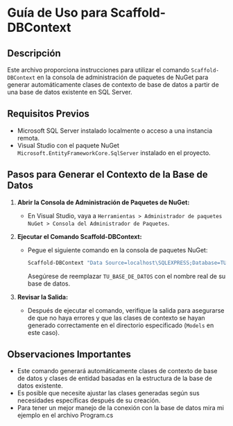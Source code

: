 # Guía de Uso para Scaffold-DBContext

## Descripción
Este archivo proporciona instrucciones para utilizar el comando `Scaffold-DBContext` en la consola de administración de paquetes de NuGet para generar automáticamente clases de contexto de base de datos a partir de una base de datos existente en SQL Server.

## Requisitos Previos
- Microsoft SQL Server instalado localmente o acceso a una instancia remota.
- Visual Studio con el paquete NuGet `Microsoft.EntityFrameworkCore.SqlServer` instalado en el proyecto.

## Pasos para Generar el Contexto de la Base de Datos

1. **Abrir la Consola de Administración de Paquetes de NuGet:**
   - En Visual Studio, vaya a `Herramientas > Administrador de paquetes NuGet > Consola del Administrador de Paquetes`.

2. **Ejecutar el Comando Scaffold-DBContext:**
   - Pegue el siguiente comando en la consola de paquetes NuGet:
     ```bash
     Scaffold-DBContext "Data Source=localhost\SQLEXPRESS;Database=TU_BASE_DE_DATOS;Integrated Security=True;Trusted_Connection=True;TrustServerCertificate=True;" Microsoft.EntityFrameworkCore.SqlServer -OutputDir Models
     ```
     Asegúrese de reemplazar `TU_BASE_DE_DATOS` con el nombre real de su base de datos.

3. **Revisar la Salida:**
   - Después de ejecutar el comando, verifique la salida para asegurarse de que no haya errores y que las clases de contexto se hayan generado correctamente en el directorio especificado (`Models` en este caso).

## Observaciones Importantes
- Este comando generará automáticamente clases de contexto de base de datos y clases de entidad basadas en la estructura de la base de datos existente.
- Es posible que necesite ajustar las clases generadas según sus necesidades específicas después de su creación.
- Para tener un mejor manejo de la conexión con la base de datos mira mi ejemplo en el archivo Program.cs


